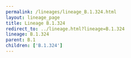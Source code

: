 ```yaml
---
permalink: /lineages/lineage_B.1.324.html
layout: lineage_page
title: Lineage B.1.324
redirect_to: ../lineage.html?lineage=B.1.324
lineage: B.1.324
parent: B.1
children: ['B.1.324']
---
```

